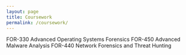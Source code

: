 ```yaml
---
layout: page
title: Coursework
permalink: /coursework/
---
```


FOR-330 Advanced Operating Systems Forensics
FOR-450 Advanced Malware Analysis
FOR-440 Network Forensics and Threat Hunting
